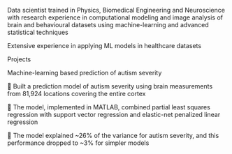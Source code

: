 Data scientist trained in Physics, Biomedical Engineering and Neuroscience with research experience in computational modeling and image analysis of brain and behavioural datasets using machine-learning and advanced statistical techniques 

Extensive experience in applying ML models in healthcare datasets

Projects

Machine-learning based prediction of autism severity 

 Built a prediction model of autism severity using brain measurements from 81,924 locations covering the entire cortex 

 The model, implemented in MATLAB, combined partial  least squares regression with support vector regression and elastic-net penalized linear regression

 The model explained ~26% of the variance for autism severity, and this performance dropped to ~3% for simpler models


         
